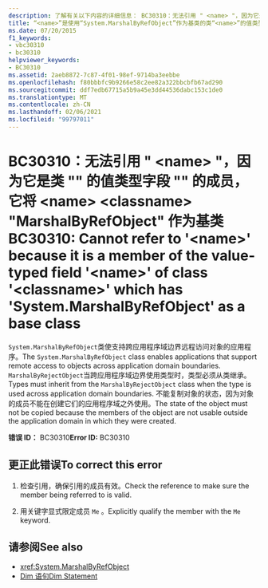 ```yaml
---
description: 了解有关以下内容的详细信息： BC30310：无法引用 " <name> "，因为它是类 "" 的值类型字段 "" 的成员，它将 <name> <classname> "MarshalByRefObject" 作为基类
title: “<name>”是使用“System.MarshalByRefObject”作为基类的类“<name>”的值类型字段“<classname>”的成员，无法引用
ms.date: 07/20/2015
f1_keywords:
- vbc30310
- bc30310
helpviewer_keywords:
- BC30310
ms.assetid: 2aeb8872-7c87-4f01-98ef-9714ba3eebbe
ms.openlocfilehash: f80bbbfc9b9266e58c2ee82a322bbcbfb67ad290
ms.sourcegitcommit: ddf7edb67715a5b9a45e3dd44536dabc153c1de0
ms.translationtype: MT
ms.contentlocale: zh-CN
ms.lasthandoff: 02/06/2021
ms.locfileid: "99797011"
---
```

# <a name="bc30310-cannot-refer-to-name-because-it-is-a-member-of-the-value-typed-field-name-of-class-classname-which-has-systemmarshalbyrefobject-as-a-base-class"></a><span data-ttu-id="c6134-103">BC30310：无法引用 " \<name> "，因为它是类 "" 的值类型字段 "" 的成员，它将 \<name> \<classname> "MarshalByRefObject" 作为基类</span><span class="sxs-lookup"><span data-stu-id="c6134-103">BC30310: Cannot refer to '\<name>' because it is a member of the value-typed field '\<name>' of class '\<classname>' which has 'System.MarshalByRefObject' as a base class</span></span>

<span data-ttu-id="c6134-104">`System.MarshalByRefObject`类使支持跨应用程序域边界远程访问对象的应用程序。</span><span class="sxs-lookup"><span data-stu-id="c6134-104">The `System.MarshalByRefObject` class enables applications that support remote access to objects across application domain boundaries.</span></span> <span data-ttu-id="c6134-105">`MarshalByRejectObject`当跨应用程序域边界使用类型时，类型必须从类继承。</span><span class="sxs-lookup"><span data-stu-id="c6134-105">Types must inherit from the `MarshalByRejectObject` class when the type is used across application domain boundaries.</span></span> <span data-ttu-id="c6134-106">不能复制对象的状态，因为对象的成员不能在创建它们的应用程序域之外使用。</span><span class="sxs-lookup"><span data-stu-id="c6134-106">The state of the object must not be copied because the members of the object are not usable outside the application domain in which they were created.</span></span>

 <span data-ttu-id="c6134-107">**错误 ID：** BC30310</span><span class="sxs-lookup"><span data-stu-id="c6134-107">**Error ID:** BC30310</span></span>

## <a name="to-correct-this-error"></a><span data-ttu-id="c6134-108">更正此错误</span><span class="sxs-lookup"><span data-stu-id="c6134-108">To correct this error</span></span>

1. <span data-ttu-id="c6134-109">检查引用，确保引用的成员有效。</span><span class="sxs-lookup"><span data-stu-id="c6134-109">Check the reference to make sure the member being referred to is valid.</span></span>

2. <span data-ttu-id="c6134-110">用关键字显式限定成员 `Me` 。</span><span class="sxs-lookup"><span data-stu-id="c6134-110">Explicitly qualify the member with the `Me` keyword.</span></span>

## <a name="see-also"></a><span data-ttu-id="c6134-111">请参阅</span><span class="sxs-lookup"><span data-stu-id="c6134-111">See also</span></span>

- <xref:System.MarshalByRefObject>
- [<span data-ttu-id="c6134-112">Dim 语句</span><span class="sxs-lookup"><span data-stu-id="c6134-112">Dim Statement</span></span>](../statements/dim-statement.md)
